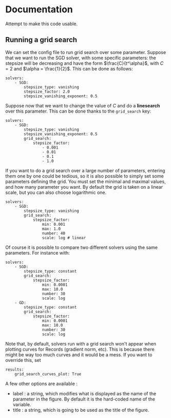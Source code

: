 # Documentation

Attempt to make this code usable.

## Running a grid search

We can set the config file to run grid search over some parameter. 
Suppose that we want to run the SGD solver, with some specific parameters: the stepsize will be decreasing and have the form $\frac{C}{t^\alpha}$, with $C=2$ and $\alpha = \frac{1}{2}$. This can be done as follows:

```
solvers: 
    - SGD:
        stepsize_type: vanishing
        stepsize_factor: 2.0
        stepsize_vanishing_exponent: 0.5
```

Suppose now that we want to change the value of $C$ and do a **linesearch** over this parameter. This can be done thanks to the `grid_search` key:

```
solvers: 
    - SGD:
        stepsize_type: vanishing
        stepsize_vanishing_exponent: 0.5
        grid_search:
            stepsize_factor:
                - 0.001
                - 0.01
                - 0.1
                - 1.0
```

If you want to do a grid search over a large number of parameters, entering them one by one could be tedious, so it is also possible to simply set some parameters defining the grid. You must set the minimal and maximal values, and how many parameter you want. By default the grid is taken on a linear scale, but you can also choose logarithmic one.

```
solvers: 
    - SGD:
        stepsize_type: vanishing
        grid_search:
            stepsize_factor:
                min: 0.001
                max: 1.0
                number: 40
                scale: log # linear
```

Of course it is possible to compare two different solvers using the same parameters. For instance with:

```
solvers: 
    - SGD:
        stepsize_type: constant
        grid_search:
            stepsize_factor:
                min: 0.0001
                max: 10.0
                number: 30
                scale: log
    - GD:
        stepsize_type: constant
        grid_search:
            stepsize_factor:
                min: 0.0001
                max: 10.0
                number: 30
                scale: log
```

Note that, by default, solvers run with a grid search won't appear when plotting curves for Records (gradient norm, etc). This is because there might be way too much curves and it would be a mess. If you want to override this, set

```
results: 
    grid_search_curves_plot: True
```

A few other options are available :
- label : a string, which modifies what is displayed as the name of the parameter in the figure. By default it is the hard-coded name of the variable.
- title : a string, which is going to be used as the title of the figure.